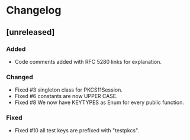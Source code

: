 # Changelog

## [unreleased]

### Added

- Code comments added with RFC 5280 links for explanation.


### Changed

- Fixed #3 singleton class for PKCS11Session.
- Fixed #6 constants are now UPPER CASE.
- Fixed #8 We now have KEYTYPES as Enum for every public function.

### Fixed

- Fixed #10 all test keys are prefixed with "testpkcs".

